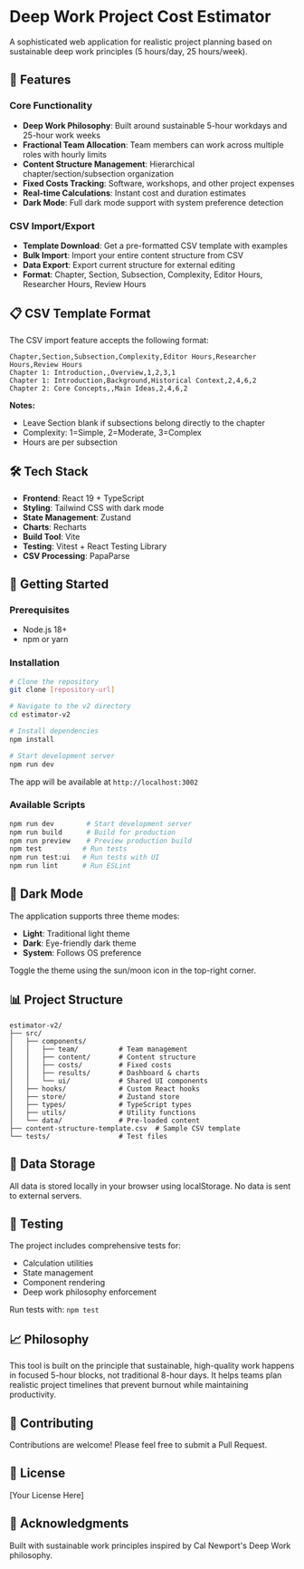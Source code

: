 # Deep Work Project Cost Estimator

A sophisticated web application for realistic project planning based on sustainable deep work principles (5 hours/day, 25 hours/week).

## 🚀 Features

### Core Functionality
- **Deep Work Philosophy**: Built around sustainable 5-hour workdays and 25-hour work weeks
- **Fractional Team Allocation**: Team members can work across multiple roles with hourly limits
- **Content Structure Management**: Hierarchical chapter/section/subsection organization
- **Fixed Costs Tracking**: Software, workshops, and other project expenses
- **Real-time Calculations**: Instant cost and duration estimates
- **Dark Mode**: Full dark mode support with system preference detection

### CSV Import/Export
- **Template Download**: Get a pre-formatted CSV template with examples
- **Bulk Import**: Import your entire content structure from CSV
- **Data Export**: Export current structure for external editing
- **Format**: Chapter, Section, Subsection, Complexity, Editor Hours, Researcher Hours, Review Hours

## 📋 CSV Template Format

The CSV import feature accepts the following format:

```csv
Chapter,Section,Subsection,Complexity,Editor Hours,Researcher Hours,Review Hours
Chapter 1: Introduction,,Overview,1,2,3,1
Chapter 1: Introduction,Background,Historical Context,2,4,6,2
Chapter 2: Core Concepts,,Main Ideas,2,4,6,2
```

**Notes:**
- Leave Section blank if subsections belong directly to the chapter
- Complexity: 1=Simple, 2=Moderate, 3=Complex
- Hours are per subsection

## 🛠️ Tech Stack

- **Frontend**: React 19 + TypeScript
- **Styling**: Tailwind CSS with dark mode
- **State Management**: Zustand
- **Charts**: Recharts
- **Build Tool**: Vite
- **Testing**: Vitest + React Testing Library
- **CSV Processing**: PapaParse

## 🏃 Getting Started

### Prerequisites
- Node.js 18+ 
- npm or yarn

### Installation

```bash
# Clone the repository
git clone [repository-url]

# Navigate to the v2 directory
cd estimator-v2

# Install dependencies
npm install

# Start development server
npm run dev
```

The app will be available at `http://localhost:3002`

### Available Scripts

```bash
npm run dev        # Start development server
npm run build      # Build for production
npm run preview    # Preview production build
npm test          # Run tests
npm run test:ui   # Run tests with UI
npm run lint      # Run ESLint
```

## 🎨 Dark Mode

The application supports three theme modes:
- **Light**: Traditional light theme
- **Dark**: Eye-friendly dark theme
- **System**: Follows OS preference

Toggle the theme using the sun/moon icon in the top-right corner.

## 📊 Project Structure

```
estimator-v2/
├── src/
│   ├── components/
│   │   ├── team/          # Team management
│   │   ├── content/       # Content structure
│   │   ├── costs/         # Fixed costs
│   │   ├── results/       # Dashboard & charts
│   │   └── ui/            # Shared UI components
│   ├── hooks/             # Custom React hooks
│   ├── store/             # Zustand store
│   ├── types/             # TypeScript types
│   ├── utils/             # Utility functions
│   └── data/              # Pre-loaded content
├── content-structure-template.csv  # Sample CSV template
└── tests/                 # Test files
```

## 💾 Data Storage

All data is stored locally in your browser using localStorage. No data is sent to external servers.

## 🧪 Testing

The project includes comprehensive tests for:
- Calculation utilities
- State management
- Component rendering
- Deep work philosophy enforcement

Run tests with: `npm test`

## 📈 Philosophy

This tool is built on the principle that sustainable, high-quality work happens in focused 5-hour blocks, not traditional 8-hour days. It helps teams plan realistic project timelines that prevent burnout while maintaining productivity.

## 🤝 Contributing

Contributions are welcome! Please feel free to submit a Pull Request.

## 📄 License

[Your License Here]

## 🙏 Acknowledgments

Built with sustainable work principles inspired by Cal Newport's Deep Work philosophy.